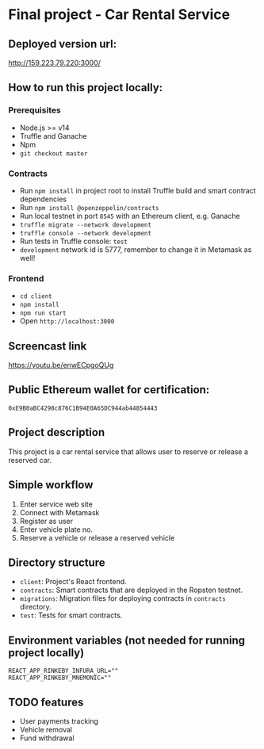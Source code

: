 # Final project - Car Rental Service

## Deployed version url:

http://159.223.79.220:3000/

## How to run this project locally:

### Prerequisites

- Node.js >= v14
- Truffle and Ganache
- Npm
- `git checkout master`

### Contracts

- Run `npm install` in project root to install Truffle build and smart contract dependencies
- Run `npm install @openzeppelin/contracts`
- Run local testnet in port `8545` with an Ethereum client, e.g. Ganache
- `truffle migrate --network development`
- `truffle console --network development`
- Run tests in Truffle console: `test`
- `development` network id is 5777, remember to change it in Metamask as well!

### Frontend

- `cd client`
- `npm install`
- `npm run start`
- Open `http://localhost:3000`

## Screencast link

https://youtu.be/enwECpgoQUg

## Public Ethereum wallet for certification:

`0xE9B0aBC4298c876C1B94E0A65DC944ab44854443`

## Project description

This project is a car rental service that allows user to reserve or release a reserved car.

## Simple workflow

1. Enter service web site
2. Connect with Metamask
3. Register as user
4. Enter vehicle plate no.
5. Reserve a vehicle or release a reserved vehicle

## Directory structure

- `client`: Project's React frontend.
- `contracts`: Smart contracts that are deployed in the Ropsten testnet.
- `migrations`: Migration files for deploying contracts in `contracts` directory.
- `test`: Tests for smart contracts.

## Environment variables (not needed for running project locally)

```
REACT_APP_RINKEBY_INFURA_URL=""
REACT_APP_RINKEBY_MNEMONIC=""
```

## TODO features

- User payments tracking
- Vehicle removal
- Fund withdrawal